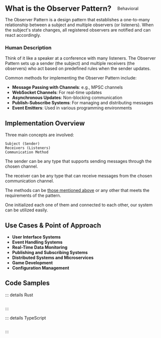 <div style="display: flex; align-items: center;">
  <h1 style="margin: 0; font-size: 24px;">What is the Observer Pattern?</h1>
  <div style="border: 1px solid var(--vp-c-brand-1); border-radius: 15px; background-color: transparent; color: var(--vp-c-brand-1); padding: 5px 10px; display: inline-block; font-size: 14px; margin-left: 10px;">
    Behavioral
  </div>
</div>

The Observer Pattern is a design pattern that establishes a one-to-many relationship between a subject and multiple observers (or listeners). When the subject's state changes, all registered observers are notified and can react accordingly.

### Human Description

Think of it like a speaker at a conference with many listeners. The Observer Pattern sets up a sender (the subject) and multiple receivers (the observers) who act based on predefined rules when the sender updates.

Common methods for implementing the Observer Pattern include:

- **Message Passing with Channels**: e.g., MPSC channels
- **WebSocket Channels**: For real-time updates
- **Asynchronous Updates**: Non-blocking communication
- **Publish-Subscribe Systems**: For managing and distributing messages
- **Event Emitters**: Used in various programming environments

## Implementation Overview

Three main concepts are involved:

    Subject (Sender)
    Receivers (Listeners)
    Communication Method

The sender can be any type that supports sending messages through the chosen channel.

The receiver can be any type that can receive messages from the chosen communication channel.

The methods can be [those mentioned above](#human-description) or any other that meets the requirements of the pattern.

One initialized each one of them and connected to each other, our system can be utilized easily.  


## Use Cases & Point of Approach

- **User Interface Systems**
- **Event Handling Systems**
- **Real-Time Data Monitoring**
- **Publishing and Subscribing Systems**
- **Distributed Systems and Microservices**
- **Game Development**
- **Configuration Management**


## Code Samples

::: details Rust

``` rust
```

:::

::: details TypeScript

``` typescript 

```
:::
